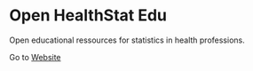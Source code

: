 # Open HealthStat Edu

Open educational ressources for statistics in health professions.

Go to [Website](https://pateibe.github.io/open-healthstat-edu)
